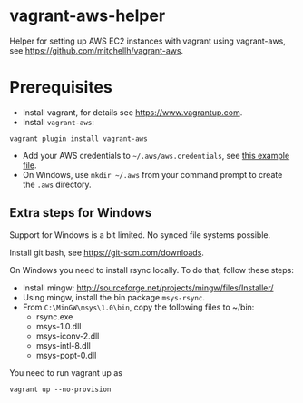 # vagrant-aws-helper
Helper for setting up AWS EC2 instances with vagrant using vagrant-aws, see https://github.com/mitchellh/vagrant-aws.

# Prerequisites

* Install vagrant, for details see https://www.vagrantup.com.
* Install `vagrant-aws`: 

```shell
vagrant plugin install vagrant-aws
```
* Add your AWS credentials to `~/.aws/aws.credentials`, see [this example file](../master/examples/aws.credentials).
 * On Windows, use `mkdir ~/.aws` from your command prompt to create the `.aws` directory.


## Extra steps for Windows
Support for Windows is a bit limited. No synced file systems possible.

Install git bash, see https://git-scm.com/downloads.

On Windows you need to install rsync locally. To do that, follow these steps:

* Install mingw: http://sourceforge.net/projects/mingw/files/Installer/
* Using mingw, install the bin package `msys-rsync`.
* From `C:\MinGW\msys\1.0\bin`, copy the following files to ~/bin:
  * rsync.exe
  * msys-1.0.dll
  * msys-iconv-2.dll
  * msys-intl-8.dll
  * msys-popt-0.dll

You need to run vagrant up as

```shell
vagrant up --no-provision
```
